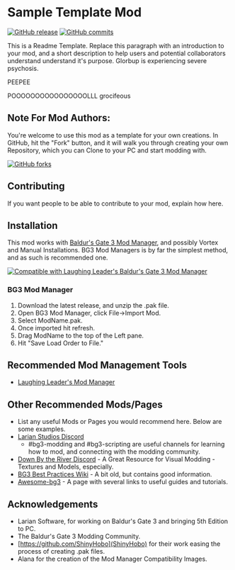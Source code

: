 # Sample Template Mod
[![GitHub release](https://img.shields.io/github/v/tag/BG3-Community-Library-Team/Sample-Template?label=Latest%20Version)](https://GitHub.com/BG3-Community-Library-Team/Sample-Template/releases/) [![GitHub commits](https://img.shields.io/github/commits-since/BG3-Community-Library-Team/Sample-Template/1.0.0/main)](https://GitHub.com/BG3-Community-Library-Team/Sample-Template/commit/)

This is a Readme Template. Replace this paragraph with an introduction to your mod, and a short description to help users and potential collaborators understand understand it's purpose. Glorbup is experiencing severe psychosis.

PEEPEE

POOOOOOOOOOOOOOOOLLL
grocifeous

## Note For Mod Authors:
You're welcome to use this mod as a template for your own creations. In GitHub, hit the "Fork" button, and it will walk you through creating your own Repository, which you can Clone to your PC and start modding with.

[![GitHub forks](https://img.shields.io/github/forks/BG3-Community-Library-Team/Sample-Template)](https://GitHub.com/BG3-Community-Library-Team/Sample-Template/network/)

## Contributing
If you want people to be able to contribute to your mod, explain how here.

## Installation
This mod works with [Baldur's Gate 3 Mod Manager](https://github.com/LaughingLeader/BG3ModManager), and possibly Vortex and Manual
Installations. BG3 Mod Managers is by far the simplest method, and as such is recommended one.

[![Compatible with Laughing Leader's Baldur's Gate 3 Mod Manager](https://i.imgur.com/qtdx2Yq.png)](https://github.com/LaughingLeader/BG3ModManager)

### BG3 Mod Manager
1. Download the latest release, and unzip the .pak file.
2. Open BG3 Mod Manager, click File->Import Mod.
3. Select ModName.pak.
5. Once imported hit refresh.
6. Drag ModName to the top of the Left pane.
8. Hit "Save Load Order to File."

## Recommended Mod Management Tools
- [Laughing Leader's Mod Manager](https://github.com/LaughingLeader/BG3ModManager)

## Other Recommended Mods/Pages
- List any useful Mods or Pages you would recommend here. Below are some examples.
- [Larian Studios Discord](https://discord.com/invite/larianstudios)
  - #bg3-modding and #bg3-scripting are useful channels for learning how to mod, and connecting with the modding community.
- [Down By the River Discord](https://discord.gg/JnPcvGr) - A Great Resource for Visual Modding - Textures and Models, especially.
- [BG3 Best Practices Wiki](https://github.com/Baldurs-Gate-3-modders/Best-Practices-Wiki/wiki) - A bit old, but contains good information.
- [Awesome-bg3](https://github.com/bg3mods/awesome-bg3) - A page with several links to useful guides and tutorials.

## Acknowledgements
- Larian Software, for working on Baldur's Gate 3 and bringing 5th Edition to PC.
- The Baldur's Gate 3 Modding Community.
- [https://github.com/ShinyHobo](ShinyHobo) for their work easing the process of creating .pak files.
- Alana for the creation of the Mod Manager Compatibility Images.

